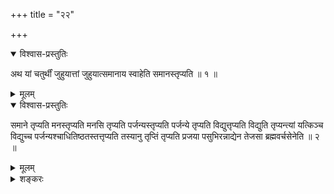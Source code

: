 +++
title = "२२"

+++

<details open><summary>विश्वास-प्रस्तुतिः</summary>

अथ यां चतुर्थीं जुहुयात्तां जुहुयात्समानाय स्वाहेति समानस्तृप्यति ॥ १ ॥
</details>

<details><summary>मूलम्</summary>

अथ यां चतुर्थीं जुहुयात्तां जुहुयात्समानाय स्वाहेति समानस्तृप्यति ॥ १ ॥
</details>

<details open><summary>विश्वास-प्रस्तुतिः</summary>

समाने तृप्यति मनस्तृप्यति मनसि तृप्यति पर्जन्यस्तृप्यति पर्जन्ये तृप्यति
विद्युत्तृप्यति विद्युति तृप्यन्त्यां यत्किञ्च विद्युच्च
पर्जन्यश्चाधितिष्ठतस्तत्तृप्यति तस्यानु
तृप्तिं तृप्यति प्रजया पसुभिरन्नाद्येन तेजसा ब्रह्मवर्चसेनेति ॥ २ ॥
</details>

<details><summary>मूलम्</summary>

समाने तृप्यति मनस्तृप्यति मनसि तृप्यति पर्जन्यस्तृप्यति पर्जन्ये तृप्यति
विद्युत्तृप्यति विद्युति तृप्यन्त्यां यत्किञ्च विद्युच्च
पर्जन्यश्चाधितिष्ठतस्तत्तृप्यति तस्यानु
तृप्तिं तृप्यति प्रजया पसुभिरन्नाद्येन तेजसा ब्रह्मवर्चसेनेति ॥ २ ॥
</details>

<details><summary>शङ्करः</summary>

इति द्वाविंशः खण्डः ॥
</details>

